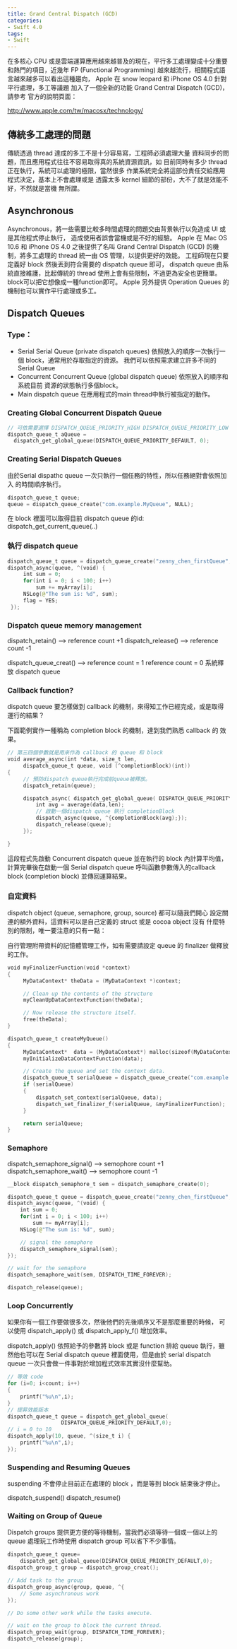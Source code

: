 ```yaml
---
title: Grand Central Dispatch (GCD)
categories:
- Swift 4.0
tags:
- Swift
---
```


在多核心 CPU 或是雲端運算應用越來越普及的現在，平行多工處理變成十分重要和熱門的項目，近幾年 FP (Functional Programming) 越來越流行，相關程式語言越來越多可以看出這種趨向， Apple 在 snow leopard 和 iPhone OS 4.0 針對平行處理，多工等議題 加入了一個全新的功能 Grand Central Dispatch (GCD)，請參考 官方的說明頁面：

http://www.apple.com/tw/macosx/technology/

## 傳統多工處理的問題
傳統透過 thread 達成的多工不是十分容易寫，工程師必須處理大量 資料同步的問題，而且應用程式往往不容易取得真的系統資源資訊，如 目前同時有多少 thread 正在執行，系統可以處理的極限，當然很多 作業系統完全將這部份責任交給應用程式決定，基本上不會處理或是 透露太多 kernel 細節的部份，大不了就是效能不好，不然就是當機 無所謂。

## Asynchronous
Asynchronous，將一些需要比較多時間處理的問題交由背景執行以免造成 UI 或是其他程式停止執行， 造成使用者誤會當機或是不好的經驗。
Apple 在 Mac OS 10.6 和 iPhone OS 4.0 之後提供了名叫 Grand Central Dispatch (GCD) 的機制，將多工處理的 thread 統一由 OS 管理，以提供更好的效能。
工程師現在只要定義好 block 然後丟到符合需要的 dispatch queue 即可， dispatch queue 由系統直接維護，比起傳統的 thread 使用上會有些限制，不過更為安全也更簡單。
block可以把它想像成一種function即可。
Apple 另外提供 Operation Queues 的機制也可以實作平行處理或多工。
## Dispatch Queues

### Type：
* Serial
Serial Queue (private dispatch queues) 依照放入的順序一次執行一個 block，通常用於存取指定的資源。 我們可以依照需求建立許多不同的 Serial Queue
* Concurrent
Concurrent Queue (global dispatch queue) 依照放入的順序和系統目前 資源的狀態執行多個block。
* Main dispatch queue
在應用程式的main thread中執行被指定的動作。

### Creating Global Concurrent Dispatch Queue

``` swift
// 可依需要選擇 DISPATCH_QUEUE_PRIORITY_HIGH DISPATCH_QUEUE_PRIORITY_LOW
dispatch_queue_t aQueue =
  dispatch_get_global_queue(DISPATCH_QUEUE_PRIORITY_DEFAULT, 0);
```

### Creating Serial Dispatch Queues

由於Serial dispathc queue 一次只執行一個任務的特性，所以任務絕對會依照加入 的時間順序執行。

``` swift
dispatch_queue_t queue;
queue = dispatch_queue_create("com.example.MyQueue", NULL);
```
在 block 裡面可以取得目前 dispatch queue 的id: dispatch_get_current_queue(..)


### 執行 dispatch queue

``` swift
dispatch_queue_t queue = dispatch_queue_create("zenny_chen_firstQueue", NULL);
dispatch_async(queue, ^(void) {
     int sum = 0;
     for(int i = 0; i < 100; i++)
         sum += myArray[i];
     NSLog(@"The sum is: %d", sum);
     flag = YES;
 });
```

### Dispatch queue memory management

dispatch_retain() --> reference count +1 dispatch_release() --> reference count -1

dispatch_queue_creat() --> reference count = 1
reference count = 0 系統釋放 dispatch queue

### Callback function?

dispatch queue 要怎樣做到 callback 的機制，來得知工作已經完成，或是取得 運行的結果？

下面範例實作一種稱為 completion block 的機制，達到我們熟悉 callback 的 效果。

``` swift
// 第三四個參數就是用來作為 callback 的 queue 和 block
void average_async(int *data, size_t len,
     dispatch_queue_t queue, void (^completionBlock)(int))
{
     // 預防dispatch queue執行完成前queue被釋放。
     dispatch_retain(queue);

     dispatch_async( dispatch_get_global_queue( DISPATCH_QUEUE_PRIORITY_DEFAULT, 0), ^{
         int avg = average(data,len);
         // 啟動一個dispatch queue 執行 completionBlock
         dispatch_async(queue, ^{completionBlock(avg);});
         dispatch_release(queue);
     });

}
```
這段程式先啟動 Concurrent dispatch queue 並在執行的 block 內計算平均值， 計算完畢後在啟動一個 Serial dispatch queue 呼叫函數參數傳入的callback block (completion block) 並傳回運算結果。



### 自定資料

dispatch object (queue, semaphore, group, source) 都可以隨我們開心 設定關連的額外資料，這資料可以是自己定義的 struct 或是 cocoa object 沒有 什麼特別的限制，唯一要注意的只有一點：

自行管理附帶資料的記憶體管理工作，如有需要請設定 queue 的 finalizer 做釋放 的工作。

``` swift
void myFinalizerFunction(void *context)
{
     MyDataContext* theData = (MyDataContext *)context;

     // Clean up the contents of the structure
     myCleanUpDataContextFunction(theData);

     // Now release the structure itself.
     free(theData);
}

dispatch_queue_t createMyQueue()
{
     MyDataContext*  data = (MyDataContext*) malloc(sizeof(MyDataContext));
     myInitializeDataContextFunction(data);

     // Create the queue and set the context data.
     dispatch_queue_t serialQueue = dispatch_queue_create("com.example.CriticalTaskQueue", NULL);
     if (serialQueue)
     {
         dispatch_set_context(serialQueue, data);
         dispatch_set_finalizer_f(serialQueue, &myFinalizerFunction);
     }

     return serialQueue;
}

```


### Semaphore

dispatch_semaphore_signal() --> semophore count +1 dispatch_semaphore_wait() --> semophore count -1

``` swift
__block dispatch_semaphore_t sem = dispatch_semaphore_create(0);

dispatch_queue_t queue = dispatch_queue_create("zenny_chen_firstQueue", nil);
dispatch_async(queue, ^(void) {
    int sum = 0;
    for(int i = 0; i < 100; i++)
        sum += myArray[i];
    NSLog(@"The sum is: %d", sum);

    // signal the semaphore
    dispatch_semaphore_signal(sem);
});

// wait for the semaphore
dispatch_semaphore_wait(sem, DISPATCH_TIME_FOREVER);

dispatch_release(queue);

```


### Loop Concurrently

如果你有一個工作要做很多次，然後他們的先後順序又不是那麼重要的時候， 可以使用 dispatch_apply() 或 dispatch_apply_f() 增加效率。

dispatch_apply() 依照給予的參數將 block 或是 function 排給 queue 執行，雖然他也可以在 Serial dispatch queue 裡面使用，但是由於 serial dispatch queue 一次只會做一件事對於增加程式效率其實沒什麼幫助。

``` swift
// 等效 code
for (i=0; i<count; i++)
{
    printf("%u\n",i);
}
// 提昇效能版本
dispatch_queue_t queue = dispatch_get_global_queue(
                 DISPATCH_QUEUE_PRIORITY_DEFAULT,0);
// i = 0 to 10
dispatch_apply(10, queue, ^(size_t i) {
    printf("%u\n",i);
});
```

### Suspending and Resuming Queues

suspending 不會停止目前正在處理的 block ，而是等到 block 結束後才停止。

dispatch_suspend()
dispatch_resume()


### Waiting on Group of Queue

Dispatch groups 提供更方便的等待機制，當我們必須等待一個或一個以上的 queue 處理玩工作時使用 dispatch group 可以省下不少事情。

``` swift
dispatch_queue_t queue=
    dispatch_get_global_queue(DISPATCH_QUEUE_PRIORITY_DEFAULT,0);
dispatch_group_t group = dispatch_group_creat();

// Add task to the group
dispatch_group_async(group, queue, ^{
    // Some asynchronous work
});

// Do some other work while the tasks execute.

// wait on the group to block the current thread.
dispatch_group_wait(group, DISPATCH_TIME_FOREVER);
dispatch_release(group);
```



